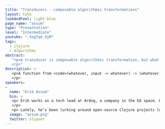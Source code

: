 ```yaml
---
title: "Transducers - composable algorithmic transformations"
layout: talk
lookAndFeel: light-blue
page_name: "assum"
type: "Presentation"
level: "Intermediate"
youtube: "_4sgTq4_OjM"
tags:
  - Clojure
  - Algorithms
abstract:
   "<p>A transducer is composable algorithmic transformation, but what does that even mean? In the introduction to transducers it’s described as a function with the following signature: <code>(whatever, input -> whatever) -> (whatever, input -> whatever)</code>
   </p>"
description: >
   <p>A function from <code>(whatever, input -> whatever) -> (whatever, input -> whatever)</code> is very vague. In this talk I’ll first explain briefly introduce the reasons why transducers were added to Clojure, ie what problems do they solve. Then I’ll look into what a transducer really is, before I’ll finish up looking at some use-cases for them.
   </p>
speakers:
-
  name: "Erik Assum"
  bio: >
   <p> Erik works as a tech lead at Ardoq, a company in the EA space. He’s a mainly a backend programmer, but tends to work wherever the code is bad enough. Given time he’ll eventually drift into some sort of devops role while trying to figure out how to run the current project even better.
   </p>
   <p> Lately, he’s been lurking around open-source Clojure projects looking for easy bugs to fix. This is his way of paying back to the community.</p>
  image: "assum.png"
  twitter: slipset
---
```

